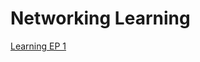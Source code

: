 # Networking Learning

[Learning EP 1](https://github.com/OfficialJavaScript/IT-Career/blob/d8d58e419518cbb6aa4ea2863c9bc59f0e9384f3/Networking/learning-ep-1.md)
